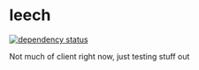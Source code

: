 # leech
<!-- [![GitHub license](https://img.shields.io/github/license/morr0ne/leech)](https://github.com/morr0ne/leech/blob/main/LICENSE) -->
[![dependency status](https://deps.rs/repo/github/morr0ne/leech/status.svg)](https://deps.rs/repo/github/morr0ne/leech)

Not much of client right now, just testing stuff out